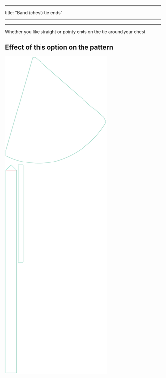 - - -
title: "Band (chest) tie ends"
- - -

---

Whether you like straight or pointy ends on the tie around your chest

## Effect of this option on the pattern

![This image shows the effect of this option by superimposing several variants that have a different value for this option](bee_bandtieends_sample.svg "Effect of this option on the pattern")
